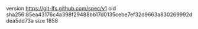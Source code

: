 version https://git-lfs.github.com/spec/v1
oid sha256:85ea43176c4a398f29488bb17d0135cebe7ef32d9663a830269992ddea5dd73a
size 1858
